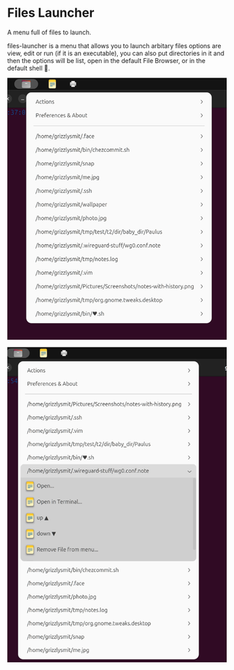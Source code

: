 Files Launcher
==============

A menu full of files to launch.

files-launcher is a menu that allows you to launch arbitary files options are view, edit or run (if it is an executable), you can also put directories in it and then the options will be list, open in the default File Browser, or in the default shell 🤠.

![](image/files-tracker-screen-shot.png)

![](image/files-tracker-screen-shot2.png)
